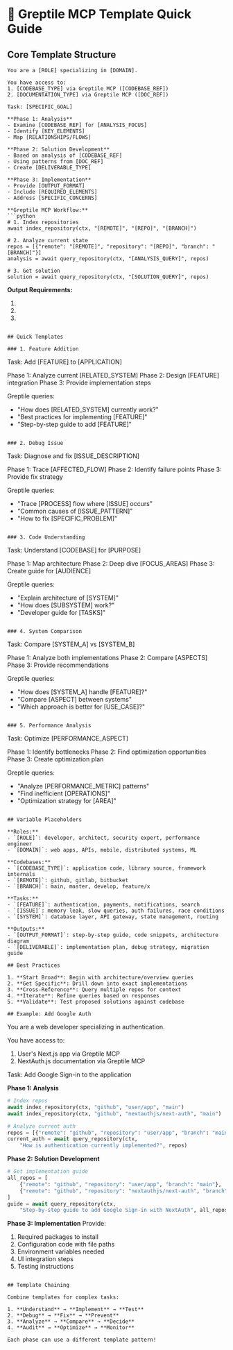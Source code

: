# 🚀 Greptile MCP Template Quick Guide

## Core Template Structure

```
You are a [ROLE] specializing in [DOMAIN].

You have access to:
1. [CODEBASE_TYPE] via Greptile MCP ([CODEBASE_REF])
2. [DOCUMENTATION_TYPE] via Greptile MCP ([DOC_REF])

Task: [SPECIFIC_GOAL]

**Phase 1: Analysis**
- Examine [CODEBASE_REF] for [ANALYSIS_FOCUS]
- Identify [KEY_ELEMENTS]
- Map [RELATIONSHIPS/FLOWS]

**Phase 2: Solution Development**
- Based on analysis of [CODEBASE_REF]
- Using patterns from [DOC_REF]
- Create [DELIVERABLE_TYPE]

**Phase 3: Implementation**
- Provide [OUTPUT_FORMAT]
- Include [REQUIRED_ELEMENTS]
- Address [SPECIFIC_CONCERNS]

**Greptile MCP Workflow:**
```python
# 1. Index repositories
await index_repository(ctx, "[REMOTE]", "[REPO]", "[BRANCH]")

# 2. Analyze current state
repos = [{"remote": "[REMOTE]", "repository": "[REPO]", "branch": "[BRANCH]"}]
analysis = await query_repository(ctx, "[ANALYSIS_QUERY]", repos)

# 3. Get solution
solution = await query_repository(ctx, "[SOLUTION_QUERY]", repos)
```

**Output Requirements:**
1. [SECTION_1]: [DESCRIPTION]
2. [SECTION_2]: [DESCRIPTION]
3. [SECTION_3]: [DESCRIPTION]
```

## Quick Templates

### 1. Feature Addition
```
Task: Add [FEATURE] to [APPLICATION]

Phase 1: Analyze current [RELATED_SYSTEM]
Phase 2: Design [FEATURE] integration
Phase 3: Provide implementation steps

Greptile queries:
- "How does [RELATED_SYSTEM] currently work?"
- "Best practices for implementing [FEATURE]"
- "Step-by-step guide to add [FEATURE]"
```

### 2. Debug Issue
```
Task: Diagnose and fix [ISSUE_DESCRIPTION]

Phase 1: Trace [AFFECTED_FLOW]
Phase 2: Identify failure points
Phase 3: Provide fix strategy

Greptile queries:
- "Trace [PROCESS] flow where [ISSUE] occurs"
- "Common causes of [ISSUE_PATTERN]"
- "How to fix [SPECIFIC_PROBLEM]"
```

### 3. Code Understanding
```
Task: Understand [CODEBASE] for [PURPOSE]

Phase 1: Map architecture
Phase 2: Deep dive [FOCUS_AREAS]
Phase 3: Create guide for [AUDIENCE]

Greptile queries:
- "Explain architecture of [SYSTEM]"
- "How does [SUBSYSTEM] work?"
- "Developer guide for [TASKS]"
```

### 4. System Comparison
```
Task: Compare [SYSTEM_A] vs [SYSTEM_B]

Phase 1: Analyze both implementations
Phase 2: Compare [ASPECTS]
Phase 3: Provide recommendations

Greptile queries:
- "How does [SYSTEM_A] handle [FEATURE]?"
- "Compare [ASPECT] between systems"
- "Which approach is better for [USE_CASE]?"
```

### 5. Performance Analysis
```
Task: Optimize [PERFORMANCE_ASPECT]

Phase 1: Identify bottlenecks
Phase 2: Find optimization opportunities  
Phase 3: Create optimization plan

Greptile queries:
- "Analyze [PERFORMANCE_METRIC] patterns"
- "Find inefficient [OPERATIONS]"
- "Optimization strategy for [AREA]"
```

## Variable Placeholders

**Roles:**
- `[ROLE]`: developer, architect, security expert, performance engineer
- `[DOMAIN]`: web apps, APIs, mobile, distributed systems, ML

**Codebases:**
- `[CODEBASE_TYPE]`: application code, library source, framework internals
- `[REMOTE]`: github, gitlab, bitbucket
- `[BRANCH]`: main, master, develop, feature/x

**Tasks:**
- `[FEATURE]`: authentication, payments, notifications, search
- `[ISSUE]`: memory leak, slow queries, auth failures, race conditions
- `[SYSTEM]`: database layer, API gateway, state management, routing

**Outputs:**
- `[OUTPUT_FORMAT]`: step-by-step guide, code snippets, architecture diagram
- `[DELIVERABLE]`: implementation plan, debug strategy, migration guide

## Best Practices

1. **Start Broad**: Begin with architecture/overview queries
2. **Get Specific**: Drill down into exact implementations
3. **Cross-Reference**: Query multiple repos for context
4. **Iterate**: Refine queries based on responses
5. **Validate**: Test proposed solutions against codebase

## Example: Add Google Auth

```
You are a web developer specializing in authentication.

You have access to:
1. User's Next.js app via Greptile MCP
2. NextAuth.js documentation via Greptile MCP

Task: Add Google Sign-in to the application

**Phase 1: Analysis**
```python
# Index repos
await index_repository(ctx, "github", "user/app", "main")
await index_repository(ctx, "github", "nextauthjs/next-auth", "main")

# Analyze current auth
repos = [{"remote": "github", "repository": "user/app", "branch": "main"}]
current_auth = await query_repository(ctx, 
    "How is authentication currently implemented?", repos)
```

**Phase 2: Solution Development**
```python
# Get implementation guide
all_repos = [
    {"remote": "github", "repository": "user/app", "branch": "main"},
    {"remote": "github", "repository": "nextauthjs/next-auth", "branch": "main"}
]
guide = await query_repository(ctx,
    "Step-by-step guide to add Google Sign-in with NextAuth", all_repos)
```

**Phase 3: Implementation**
Provide:
1. Required packages to install
2. Configuration code with file paths
3. Environment variables needed
4. UI integration steps
5. Testing instructions
```

## Template Chaining

Combine templates for complex tasks:

1. **Understand** → **Implement** → **Test**
2. **Debug** → **Fix** → **Prevent**
3. **Analyze** → **Compare** → **Decide**
4. **Audit** → **Optimize** → **Monitor**

Each phase can use a different template pattern!
